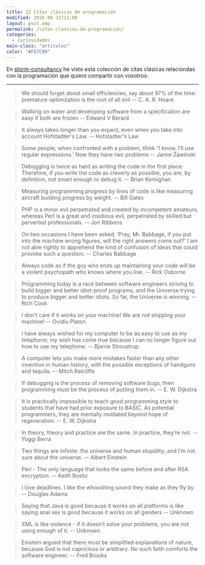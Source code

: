```yaml
---
title: 22 Citas clásicas de programación
modified: 2016-08-31T11:00
layout: post.amp
permalink: /citas-clasicas-de-programacion/
categories:
  - curiosidades
main-class: "articulos"
color: "#F57C00"
---
```


En <a target="_blank" href="http://www.storm-consultancy.com/">storm-consultancy</a> he visto esta colección de citas clásicas relaciondas con la programación que quiero compartir con vosotros:

***

> We should forget about small efficiencies, say about 97% of the time: premature optimization is the root of all evil -- C. A. R. Hoare

> Walking on water and developing software from a specification are easy if both are frozen -- Edward V Berard

<!--ad-->

> It always takes longer than you expect, even when you take into account Hofstadter's Law. -- Hofstadter's Law

> Some people, when confronted with a problem, think &#8220;I know, I’ll use regular expressions.' Now they have two problems -- Jamie Zawinski

> Debugging is twice as hard as writing the code in the first place. Therefore, if you write the code as cleverly as possible, you are, by definition, not smart enough to debug it. -- Brian Kernighan

> Measuring programming progress by lines of code is like measuring aircraft building progress by weight. -- Bill Gates

> PHP is a minor evil perpetrated and created by incompetent amateurs, whereas Perl is a great and insidious evil, perpetrated by skilled but perverted professionals. -- Jon Ribbens

> On two occasions I have been asked, &#8216;Pray, Mr. Babbage, if you put into the machine wrong figures, will the right answers come out?&#8217; I am not able rightly to apprehend the kind of confusion of ideas that could provoke such a question. -- Charles Babbage

> Always code as if the guy who ends up maintaining your code will be a violent psychopath who knows where you live. -- Rick Osborne

> Programming today is a race between software engineers striving to build bigger and better idiot-proof programs, and the Universe trying to produce bigger and better idiots. So far, the Universe is winning. -- Rich Cook

> I don&#8217;t care if it works on your machine! We are not shipping your machine! -- Ovidiu Platon

> I have always wished for my computer to be as easy to use as my telephone; my wish has come true because I can no longer figure out how to use my telephone. -- Bjarne Stroustrup

> A computer lets you make more mistakes faster than any other invention in human history, with the possible exceptions of handguns and tequila. -- Mitch Ratcliffe

> If debugging is the process of removing software bugs, then programming must be the process of putting them in. -- E. W. Dijkstra

> It is practically impossible to teach good programming style to students that have had prior exposure to BASIC. As potential programmers, they are mentally mutilated beyond hope of regeneration. -- E. W. Dijkstra

> In theory, theory and practice are the same. In practice, they&#8217;re not. -- Yoggi Berra

> Two things are infinite: the universe and human stupidity; and I&#8217;m not sure about the universe. -- Albert Einstein

> Perl - The only language that looks the same before and after RSA encryption. -- Keith Bostic

> I love deadlines. I like the whooshing sound they make as they fly by. -- Douglas Adams

> Saying that Java is good because it works on all platforms is like saying anal sex is good because it works on all genders -- Unknown

> XML is like violence - if it doesn&#8217;t solve your problems, you are not using enough of it. -- Unknown

> Einstein argued that there must be simplified explanations of nature, because God is not capricious or arbitrary. No such faith comforts the software engineer. -- Fred Brooks
